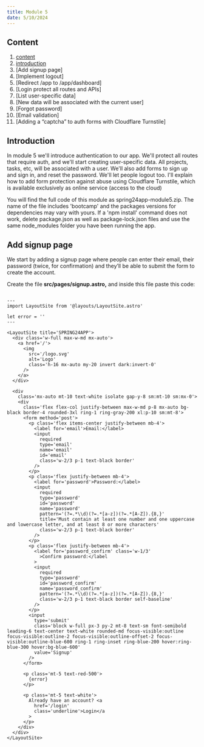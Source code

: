 ```yaml
---
title: Module 5
date: 5/10/2024
---
```


## Content

1. [content](#content)
1. [introduction](#introduction)
2. [Add signup page]
3. [Implement logout]
4. [Redirect /app to /app/dashboard]
5. [Login protect all routes and APIs]
6. [List user-specific data]
7. [New data will be associated with the current user]
8. [Forgot password]
9. [Email validation]
1. [Adding a “captcha” to auth forms with Cloudflare Turnstile]

## Introduction

In module 5 we'll introduce authentication to our app. We'll protect all routes that require auth, and we'll start creating user-specific data. All projects, tasks, etc, will be associated with a user. We'll also add forms to sign up and sign in, and reset the password. We'll let people logout too. I'll explain how to add form protection against abuse using Cloudflare Turnstile, which is available exclusively as online service (access to the cloud)

You will find the full code of this module as spring24app-module5.zip. The name of the file includes 'bootcamp' and the packages versions for dependencies may vary with yours. If a 'npm install' command does not work, delete package.json as well as package-lock.json files and use the same node_modules folder you have been running the app.

## Add signup page

We start by adding a signup page where people can enter their email, their password (twice, for confirmation) and they’ll be able to submit the form to create the account.

Create the file **src/pages/signup.astro,** and inside this file paste this code:



```

---
import LayoutSite from '@layouts/LayoutSite.astro'

let error = ''
---

<LayoutSite title='SPRING24APP'>
  <div class='w-full max-w-md mx-auto'>
    <a href='/'>
      <img
        src='/logo.svg'
        alt='Logo'
        class='h-16 mx-auto my-20 invert dark:invert-0'
      />
    </a>
  </div>

  <div
    class='mx-auto mt-10 text-white isolate gap-y-8 sm:mt-10 sm:mx-0'>
    <div
      class='flex flex-col justify-between max-w-md p-8 mx-auto bg-black border-4 rounded-3xl ring-1 ring-gray-200 xl:p-10 sm:mt-8'>
      <form method='post'>
        <p class='flex items-center justify-between mb-4'>
          <label for='email'>Email:</label>
          <input
            required
            type='email'
            name='email'
            id='email'
            class='w-2/3 p-1 text-black border'
          />
        </p>
        <p class='flex justify-between mb-4'>
          <label for='password'>Password:</label>
          <input
            required
            type='password'
            id='password'
            name='password'
            pattern='(?=.*\\d)(?=.*[a-z])(?=.*[A-Z]).{8,}'
            title='Must contain at least one number and one uppercase and lowercase letter, and at least 8 or more characters'
            class='w-2/3 p-1 text-black border'
          />
        </p>
        <p class='flex justify-between mb-4'>
          <label for='password_confirm' class='w-1/3'
            >Confirm password:</label
          >
          <input
            required
            type='password'
            id='password_confirm'
            name='password_confirm'
            pattern='(?=.*\\d)(?=.*[a-z])(?=.*[A-Z]).{8,}'
            class='w-2/3 p-1 text-black border self-baseline'
          />
        </p>
        <input
          type='submit'
          class='block w-full px-3 py-2 mt-8 text-sm font-semibold leading-6 text-center text-white rounded-md focus-visible:outline focus-visible:outline-2 focus-visible:outline-offset-2 focus-visible:outline-blue-600 ring-1 ring-inset ring-blue-200 hover:ring-blue-300 hover:bg-blue-600'
          value='Signup'
        />
      </form>

      <p class='mt-5 text-red-500'>
        {error}
      </p>

      <p class='mt-5 text-white'>
        Already have an account? <a
          href='/login'
          class='underline'>Login</a
        >
      </p>
    </div>
  </div>
</LayoutSite>

```     

